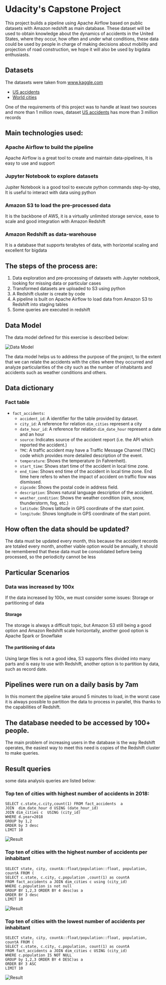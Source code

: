 # Udacity's Capstone Project

This project builds a pipeline using Apache Airflow based on public datasets with Amazon redshift as main database.
These dataset will be used to obtain knowledge about the dynamics of accidents in the United States, where they occur, how often and under what conditions, these data could be used by people in charge of making decisions about mobility and projection of road construction, we hope it will also be used by bigdata enthusiasts.

## Datasets
The datasets were taken from www.kaggle.com

- [US accidents](https://smoosavi.org/datasets/us_accidents)  
- [World cities](https://www.kaggle.com/okfn/world-cities)

One of the requirements of this project was to handle at least two sources and more than 1 million rows,
 dataset [US accidents](https://smoosavi.org/datasets/us_accidents) has more than 3 million records

## Main technologies used:

### Apache Airflow to build the pipeline
Apache Airflow is a great tool to create and maintain data-pipelines, It is easy to use and support

### Jupyter Notebook to explore datasets
Jupiter Notebook is a good tool to execute python commands step-by-step, It is useful to interact with data using python

### Amazon S3 to load the pre-processed data
It is the backbone of AWS, it is a virtually unlimited storage service, ease to scale and good integration with Amazon Redshift

### Amazon Redshift as data-warehouse
It is a database that supports terabytes of data, with horizontal scaling and excellent for bigdata

## The steps of the process are:

1. Data exploration and pre-processing of  datasets with Jupyter notebook, looking for missing data or particular cases
2. Transformed datasets are uploaded to S3 using python
3. A Redshift cluster is create by code
4. A pipeline is built on Apache Airflow to load data from Amazon S3 to Redshift into staging tables
5. Some queries are executed in redshift

## Data Model

The data model defined for this exercise is described below:

![Data Model](images/table_relations.png)

The data model helps us to address the purpose of the project, to the extent that we can relate the accidents with the cities where they occurred and analyze particularities of the city such as the number of inhabitants and accidents such as weather conditions and others.

## Data dictionary

### Fact table

* `fact_accidents`:
  * `accident_id`: A identifier for the table provided by dataset.
  * `city_id`: A reference for relation `dim_cities` represent a city
  * `date_hour_id`:  A reference for relation `dim_date_hour` represent a date and an hour
  * `source`: Indicates source of the accident report (i.e. the API which reported the accident.)
  * `TMC`: A traffic accident may have a Traffic Message Channel (TMC) code which provides more detailed description of the event.
  * `temperature`: Shows the temperature (in Fahrenheit).
  * `start_time`: Shows start time of the accident in local time zone.
  * `end_time`: Shows end time of the accident in local time zone. End time here refers to when the impact of accident on traffic flow was dismissed.
  * `zipcode`: Shows the postal code in address field.
  * `description`: Shows natural language description of the accident.
  * `weather_condition`: Shows the weather condition (rain, snow, thunderstorm, fog, etc.)
  * `latitude`: Shows latitude in GPS coordinate of the start point.
  * `longitude`: Shows longitude in GPS coordinate of the start point.


## How often the data should be updated?
The data must be updated every month, this because the accident records are totaled every month, another viable option would be annually, it should be remembered that these data must be consolidated before being processed, so the periodicity cannot be less

## Particular Scenarios

### Data was increased by 100x

If the data increased by 100x, we must consider some issues: Storage or partitioning of data

#### Storage
The storage is always a difficult topic, but Amazon S3 still being a good option and Amazon Redshift scale horizontally, another good option is Apache Spark or Snowflake

#### The partitioning of data
Using large files is not a good idea, S3 supports files divided into many parts and is easy to use with Redshift, another option is to partition by data, such as record date.

## Pipelines were run on a daily basis by 7am
In this moment the pipeline take around 5 minutes to load, in the worst case it is always possible to partition the data to process in parallel, this thanks to the capabilities of Redshift.

## The database needed to be accessed by 100+ people.

The main problem of increasing users in the database is the way Redshift operates, the easiest way to meet this need is copies of the Redshift cluster to make queries.


## Result queries

some data analysis queries are listed below:

### Top ten of cities with highest number of accidents in 2018:

```
SELECT c.state,c.city,count(1) FROM fact_accidents  a
JOIN  dim_date_hour d USING (date_hour_id)
JOIN dim_cities c  USING (city_id)
WHERE d.year=2018
GROUP by 1,2
ORDER by 3 desc
LIMIT 10
```
![Result](images/query_result_1.png)  

### Top ten of cities with the highest number of accidents per inhabitant

```
SELECT state, city, countA::float/population::float, population, countA FROM (
SELECT c.state, c.city, c.population ,count(1) as countA
FROM fact_accidents a JOIN dim_cities c using (city_id)
WHERE c.population is not null
GROUP BY 1,2,3 ORDER BY 4 desc)as a
ORDER BY 3 desc
LIMIT 10
```
![Result](images/query_result_2.png)


### Top ten of cities with the lowest number of accidents per inhabitant
```
SELECT state, city, countA::float/population::float, population, countA FROM (
SELECT c.state, c.city, c.population, count(1) as countA
FROM fact_accidents a JOIN dim_cities c USING (city_id)
WHERE c.population IS NOT NULL
GROUP by 1,2,3 ORDER BY 4 DESC)as a
ORDER BY 3 ASC
LIMIT 10  
```
![Result](images/query_result_3.png)
